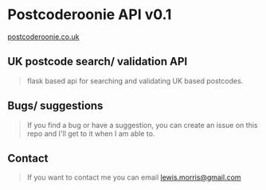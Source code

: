 # Postcoderoonie API v0.1

[postcoderoonie.co.uk](https://postcoderoonie.co.uk)

## UK postcode search/ validation API

> flask based api for searching and validating UK based postcodes.

## Bugs/ suggestions
> If you find a bug or have a suggestion, you can create an issue on this repo and I'll get to it when I am able to.

## Contact
> If you want to contact me you can email lewis.morris@gmail.com 

